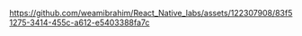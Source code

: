 

https://github.com/weamibrahim/React_Native_labs/assets/122307908/83f51275-3414-455c-a612-e5403388fa7c

